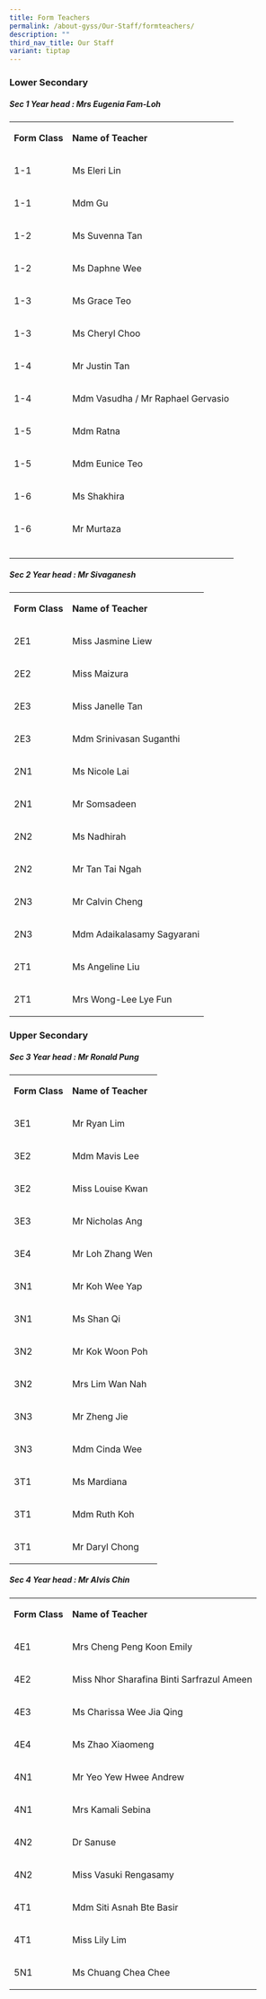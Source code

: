 ```yaml
---
title: Form Teachers
permalink: /about-gyss/Our-Staff/formteachers/
description: ""
third_nav_title: Our Staff
variant: tiptap
---
```

<h3>Lower Secondary</h3><h5>Sec 1 Year head : Mrs Eugenia Fam-Loh</h5><table><tbody><tr><td rowspan="1" colspan="1"><p><strong>Form Class</strong></p></td><td rowspan="1" colspan="1"><p><strong>Name of Teacher</strong></p></td></tr><tr><td rowspan="1" colspan="1"><p>1-1</p></td><td rowspan="1" colspan="1"><p>Ms Eleri Lin</p></td></tr><tr><td rowspan="1" colspan="1"><p>1-1</p></td><td rowspan="1" colspan="1"><p>Mdm Gu</p></td></tr><tr><td rowspan="1" colspan="1"><p>1-2</p></td><td rowspan="1" colspan="1"><p>Ms Suvenna Tan</p></td></tr><tr><td rowspan="1" colspan="1"><p>1-2</p></td><td rowspan="1" colspan="1"><p>Ms Daphne Wee</p></td></tr><tr><td rowspan="1" colspan="1"><p>1-3</p></td><td rowspan="1" colspan="1"><p>Ms Grace Teo</p></td></tr><tr><td rowspan="1" colspan="1"><p>1-3</p></td><td rowspan="1" colspan="1"><p>Ms Cheryl Choo</p></td></tr><tr><td rowspan="1" colspan="1"><p>1-4</p></td><td rowspan="1" colspan="1"><p>Mr Justin Tan</p></td></tr><tr><td rowspan="1" colspan="1"><p>1-4</p></td><td rowspan="1" colspan="1"><p>Mdm Vasudha / Mr Raphael Gervasio</p></td></tr><tr><td rowspan="1" colspan="1"><p>1-5</p></td><td rowspan="1" colspan="1"><p>Mdm Ratna</p></td></tr><tr><td rowspan="1" colspan="1"><p>1-5</p></td><td rowspan="1" colspan="1"><p>Mdm Eunice Teo</p></td></tr><tr><td rowspan="1" colspan="1"><p>1-6</p></td><td rowspan="1" colspan="1"><p>Ms Shakhira</p></td></tr><tr><td rowspan="1" colspan="1"><p>1-6</p></td><td rowspan="1" colspan="1"><p>Mr Murtaza</p></td></tr><tr><td rowspan="1" colspan="1"><p></p></td><td rowspan="1" colspan="1"><p></p></td></tr></tbody></table><h5>Sec 2 Year head : Mr Sivaganesh</h5><table><tbody><tr><td rowspan="1" colspan="1"><p><strong>Form Class</strong></p></td><td rowspan="1" colspan="1"><p><strong>Name of Teacher</strong></p></td></tr><tr><td rowspan="1" colspan="1"><p>2E1</p></td><td rowspan="1" colspan="1"><p>Miss Jasmine Liew</p></td></tr><tr><td rowspan="1" colspan="1"><p>2E2</p></td><td rowspan="1" colspan="1"><p>Miss Maizura&nbsp;</p></td></tr><tr><td rowspan="1" colspan="1"><p>2E3</p></td><td rowspan="1" colspan="1"><p>Miss Janelle Tan</p></td></tr><tr><td rowspan="1" colspan="1"><p>2E3</p></td><td rowspan="1" colspan="1"><p>Mdm Srinivasan Suganthi</p></td></tr><tr><td rowspan="1" colspan="1"><p>2N1</p></td><td rowspan="1" colspan="1"><p>Ms Nicole Lai</p></td></tr><tr><td rowspan="1" colspan="1"><p>2N1</p></td><td rowspan="1" colspan="1"><p>Mr Somsadeen</p></td></tr><tr><td rowspan="1" colspan="1"><p>2N2</p></td><td rowspan="1" colspan="1"><p>Ms Nadhirah</p></td></tr><tr><td rowspan="1" colspan="1"><p>2N2</p></td><td rowspan="1" colspan="1"><p>Mr Tan Tai Ngah</p></td></tr><tr><td rowspan="1" colspan="1"><p>2N3</p></td><td rowspan="1" colspan="1"><p>Mr Calvin Cheng</p></td></tr><tr><td rowspan="1" colspan="1"><p>2N3</p></td><td rowspan="1" colspan="1"><p>Mdm Adaikalasamy Sagyarani</p></td></tr><tr><td rowspan="1" colspan="1"><p>2T1</p></td><td rowspan="1" colspan="1"><p>Ms Angeline Liu</p></td></tr><tr><td rowspan="1" colspan="1"><p>2T1</p></td><td rowspan="1" colspan="1"><p>Mrs Wong-Lee Lye Fun</p></td></tr></tbody></table><h3>Upper Secondary</h3><h5>Sec 3 Year head : Mr Ronald Pung</h5><table><tbody><tr><td rowspan="1" colspan="1"><p><strong>Form Class</strong></p></td><td rowspan="1" colspan="1"><p><strong>Name of Teacher</strong></p></td></tr><tr><td rowspan="1" colspan="1"><p>3E1</p></td><td rowspan="1" colspan="1"><p>Mr Ryan Lim</p></td></tr><tr><td rowspan="1" colspan="1"><p>3E2</p></td><td rowspan="1" colspan="1"><p>Mdm Mavis Lee</p></td></tr><tr><td rowspan="1" colspan="1"><p>3E2</p></td><td rowspan="1" colspan="1"><p>Miss Louise Kwan&nbsp;</p></td></tr><tr><td rowspan="1" colspan="1"><p>3E3</p></td><td rowspan="1" colspan="1"><p>Mr Nicholas Ang</p></td></tr><tr><td rowspan="1" colspan="1"><p>3E4</p></td><td rowspan="1" colspan="1"><p>Mr Loh Zhang Wen</p></td></tr><tr><td rowspan="1" colspan="1"><p>3N1</p></td><td rowspan="1" colspan="1"><p>Mr Koh Wee Yap</p></td></tr><tr><td rowspan="1" colspan="1"><p>3N1</p></td><td rowspan="1" colspan="1"><p>Ms Shan Qi</p></td></tr><tr><td rowspan="1" colspan="1"><p>3N2</p></td><td rowspan="1" colspan="1"><p>Mr Kok Woon Poh</p></td></tr><tr><td rowspan="1" colspan="1"><p>3N2</p></td><td rowspan="1" colspan="1"><p>Mrs Lim Wan Nah&nbsp;</p></td></tr><tr><td rowspan="1" colspan="1"><p>3N3</p></td><td rowspan="1" colspan="1"><p>Mr Zheng Jie</p></td></tr><tr><td rowspan="1" colspan="1"><p>3N3</p></td><td rowspan="1" colspan="1"><p>Mdm Cinda Wee</p></td></tr><tr><td rowspan="1" colspan="1"><p>3T1</p></td><td rowspan="1" colspan="1"><p>Ms Mardiana</p></td></tr><tr><td rowspan="1" colspan="1"><p>3T1</p></td><td rowspan="1" colspan="1"><p>Mdm Ruth Koh</p></td></tr><tr><td rowspan="1" colspan="1"><p>3T1</p></td><td rowspan="1" colspan="1"><p>Mr Daryl Chong</p></td></tr></tbody></table><h5>Sec 4 Year head : Mr Alvis Chin</h5><table><tbody><tr><td rowspan="1" colspan="1"><p><strong>Form Class</strong></p></td><td rowspan="1" colspan="1"><p><strong>Name of Teacher</strong></p></td></tr><tr><td rowspan="1" colspan="1"><p>4E1</p></td><td rowspan="1" colspan="1"><p>Mrs Cheng Peng Koon Emily</p></td></tr><tr><td rowspan="1" colspan="1"><p>4E2</p></td><td rowspan="1" colspan="1"><p>Miss Nhor Sharafina Binti Sarfrazul Ameen</p></td></tr><tr><td rowspan="1" colspan="1"><p>4E3</p></td><td rowspan="1" colspan="1"><p>Ms Charissa Wee Jia Qing</p></td></tr><tr><td rowspan="1" colspan="1"><p>4E4</p></td><td rowspan="1" colspan="1"><p>Ms Zhao Xiaomeng</p></td></tr><tr><td rowspan="1" colspan="1"><p>4N1</p></td><td rowspan="1" colspan="1"><p>Mr Yeo Yew Hwee Andrew</p></td></tr><tr><td rowspan="1" colspan="1"><p>4N1</p></td><td rowspan="1" colspan="1"><p>Mrs Kamali Sebina</p></td></tr><tr><td rowspan="1" colspan="1"><p>4N2</p></td><td rowspan="1" colspan="1"><p>Dr Sanuse</p></td></tr><tr><td rowspan="1" colspan="1"><p>4N2</p></td><td rowspan="1" colspan="1"><p>Miss Vasuki Rengasamy</p></td></tr><tr><td rowspan="1" colspan="1"><p>4T1</p></td><td rowspan="1" colspan="1"><p>Mdm Siti Asnah Bte Basir</p></td></tr><tr><td rowspan="1" colspan="1"><p>4T1</p></td><td rowspan="1" colspan="1"><p>Miss Lily Lim</p></td></tr><tr><td rowspan="1" colspan="1"><p>5N1</p></td><td rowspan="1" colspan="1"><p>Ms Chuang Chea Chee</p></td></tr></tbody></table><p></p>